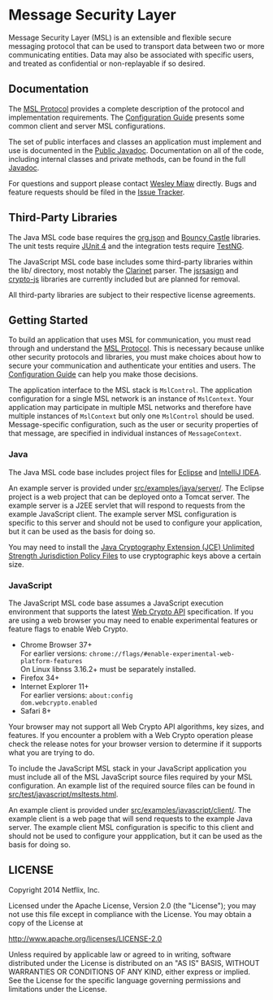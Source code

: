 # Message Security Layer

Message Security Layer (MSL) is an extensible and flexible secure messaging protocol that can be used to transport data between two or more communicating entities. Data may also be associated with specific users, and treated as confidential or non-replayable if so desired.

## Documentation

The [MSL Protocol](https://github.com/Netflix/msl/wiki/) provides a complete description of the protocol and implementation requirements. The [Configuration Guide](https://github.com/Netflix/msl/wiki/Configuration-Guide) presents some common client and server MSL configurations.

The set of public interfaces and classes an application must implement and use is documented in the [Public Javadoc](http://netflix.github.com/msl/javadoc-public/). Documentation on all of the code, including internal classes and private methods, can be found in the full [Javadoc](http://netflix.github.com/msl/javadoc/).

For questions and support please contact [Wesley Miaw](mailto:wmiaw@netflix.com) directly. Bugs and feature requests should be filed in the [Issue Tracker](https://github.com/Netflix/msl/issues/).

## Third-Party Libraries

The Java MSL code base requires the [org.json](http://www.json.org/java/) and [Bouncy Castle](http://www.bouncycastle.org) libraries. The unit tests require [JUnit 4](http://junit.org) and the integration tests require [TestNG](http://testng.org).

The JavaScript MSL code base includes some third-party libraries within the lib/ directory, most notably the [Clarinet](https://github.com/dscape/clarinet) parser. The [jsrsasign](http://kjur.github.io/jsrsasign/) and [crypto-js](https://code.google.com/p/crypto-js/) libraries are currently included but are planned for removal.

All third-party libraries are subject to their respective license agreements.

## Getting Started

To build an application that uses MSL for communication, you must read through and understand the [MSL Protocol](https://github.com/Netflix/msl/wiki/). This is necessary because unlike other security protocols and libraries, you must make choices about how to secure your communication and authenticate your entities and users. The [Configuration Guide](https://github.com/Netflix/msl/wiki/Configuration-Guide) can help you make those decisions.

The application interface to the MSL stack is <code>MslControl</code>. The application configuration for a single MSL network is an instance of <code>MslContext</code>. Your application may participate in multiple MSL networks and therefore have multiple instances of <code>MslContext</code> but only one <code>MslControl</code> should be used. Message-specific configuration, such as the user or security properties of that message, are specified in individual instances of <code>MessageContext</code>.

### Java

The Java MSL code base includes project files for [Eclipse](http://www.eclipse.org) and [IntelliJ IDEA](http://www.jetbrains.com/idea/).

An example server is provided under [src/examples/java/server/](src/examples/java/server/). The Eclipse project is a web project that can be deployed onto a Tomcat server. The example server is a J2EE servlet that will respond to requests from the example JavaScript client. The example server MSL configuration is specific to this server and should not be used to configure your application, but it can be used as the basis for doing so.

You may need to install the [Java Cryptography Extension (JCE) Unlimited Strength Jurisdiction Policy Files](http://www.oracle.com/technetwork/java/javase/downloads/) to use cryptographic keys above a certain size.

### JavaScript

The JavaScript MSL code base assumes a JavaScript execution environment that supports the latest [Web Crypto API](http://www.w3.org/TR/WebCryptoAPI/) specification. If you are using a web browser you may need to enable experimental features or feature flags to enable Web Crypto.

- Chrome Browser 37\+  
For earlier versions: <code>chrome://flags/#enable-experimental-web-platform-features</code>  
On Linux libnss 3.16.2\+ must be separately installed.
- Firefox 34\+
- Internet Explorer 11\+  
For earlier versions: <code>about:config dom.webcrypto.enabled</code>
- Safari 8\+

Your browser may not support all Web Crypto API algorithms, key sizes, and features. If you encounter a problem with a Web Crypto operation please check the release notes for your browser version to determine if it supports what you are trying to do.

To include the JavaScript MSL stack in your JavaScript application you must include all of the MSL JavaScript source files required by your MSL configuration. An example list of the required source files can be found in [src/test/javascript/msltests.html](src/test/javascript/msltests.html).

An example client is provided under [src/examples/javascript/client/](src/examples/javascript/client/). The example client is a web page that will send requests to the example Java server. The example client MSL configuration is specific to this client and should not be used to configure your appplication, but it can be used as the basis for doing so.

## LICENSE

Copyright 2014 Netflix, Inc.

Licensed under the Apache License, Version 2.0 (the "License");
you may not use this file except in compliance with the License.
You may obtain a copy of the License at

<http://www.apache.org/licenses/LICENSE-2.0>

Unless required by applicable law or agreed to in writing, software
distributed under the License is distributed on an "AS IS" BASIS,
WITHOUT WARRANTIES OR CONDITIONS OF ANY KIND, either express or implied.
See the License for the specific language governing permissions and
limitations under the License.
